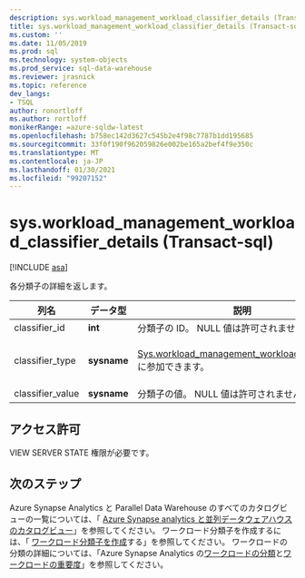 ```yaml
---
description: sys.workload_management_workload_classifier_details (Transact-sql)
title: sys.workload_management_workload_classifier_details (Transact-sql) |Microsoft Docs
ms.custom: ''
ms.date: 11/05/2019
ms.prod: sql
ms.technology: system-objects
ms.prod_service: sql-data-warehouse
ms.reviewer: jrasnick
ms.topic: reference
dev_langs:
- TSQL
author: ronortloff
ms.author: rortloff
monikerRange: =azure-sqldw-latest
ms.openlocfilehash: b758ec142d3627c545b2e4f98c7787b1dd195685
ms.sourcegitcommit: 33f0f190f962059826e002be165a2bef4f9e350c
ms.translationtype: MT
ms.contentlocale: ja-JP
ms.lasthandoff: 01/30/2021
ms.locfileid: "99207152"
---
```

# <a name="sysworkload_management_workload_classifier_details-transact-sql"></a>sys.workload_management_workload_classifier_details (Transact-sql)

[!INCLUDE [asa](../../includes/applies-to-version/asa.md)]

  各分類子の詳細を返します。  
  
|列名|データ型|説明|Range|  
|-----------------|---------------|-----------------|-----------|
|classifier_id|**int**|分類子の ID。  NULL 値は許可されません。|
|classifier_type|**sysname**|[Sys.workload_management_workload_classifiers](sys-workload-management-workload-classifiers-transact-sql.md)に参加できます。|`membername`</br>`wlm_label`</br>`wlm_context`</br>`start_time`</br>`end_time`|
|classifier_value|**sysname**|分類子の値。 NULL 値は許可されません。||

## <a name="permissions"></a>アクセス許可

VIEW SERVER STATE 権限が必要です。

## <a name="next-steps"></a>次のステップ
  
Azure Synapse Analytics と Parallel Data Warehouse のすべてのカタログビューの一覧については、「 [Azure Synapse analytics と並列データウェアハウスのカタログビュー](../../relational-databases/system-catalog-views/sql-data-warehouse-and-parallel-data-warehouse-catalog-views.md)」を参照してください。 ワークロード分類子を作成するには、「 [ワークロード分類子を作成](../../t-sql/statements/create-workload-classifier-transact-sql.md)する」を参照してください。 ワークロードの分類の詳細については、「Azure Synapse Analytics の[ワークロードの分類](/azure/sql-data-warehouse/sql-data-warehouse-workload-classification)と[ワークロードの重要度](/azure/sql-data-warehouse/sql-data-warehouse-workload-classification)」を参照してください。
